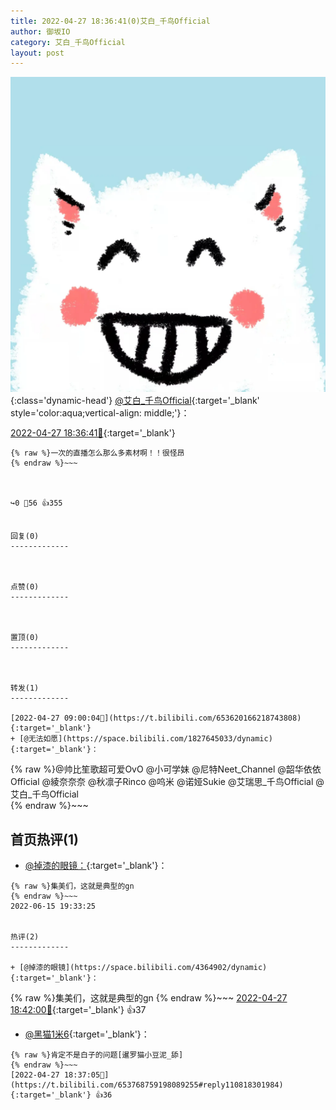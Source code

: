 ```yaml
---
title: 2022-04-27 18:36:41(0)艾白_千鸟Official
author: 御坂IO
category: 艾白_千鸟Official
layout: post
---
```


![img](/images/9ae8b9445fd0665cc014d9080156a45271be73c6.jpg){:class='dynamic-head'}
[@艾白_千鸟Official](https://space.bilibili.com/334537711/dynamic){:target='_blank' style='color:aqua;vertical-align: middle;'}：

[2022-04-27 18:36:41🔗](https://t.bilibili.com/653768759198089255){:target='_blank'}

~~~
{% raw %}一次的直播怎么那么多素材啊！！很怪昂
{% endraw %}~~~



↪️0 💬56 👍355


回复(0)
-------------



点赞(0)
-------------



置顶(0)
-------------



转发(1)
-------------

[2022-04-27 09:00:04🔗](https://t.bilibili.com/653620166218743808){:target='_blank'}
+ [@无法如愿](https://space.bilibili.com/1827645033/dynamic){:target='_blank'}：
~~~
{% raw %}@帅比笙歌超可爱OvO  @小可学妹  @尼特Neet_Channel  @韶华依依Official  @綾奈奈奈  @秋凛子Rinco  @呜米  @诺娅Sukie  @艾瑞思_千鸟Official  @艾白_千鸟Official  
{% endraw %}~~~






首页热评(1)
-------------

+ [@掉漆的眼镜：](https://space.bilibili.com/4364902/dynamic){:target='_blank'}：
~~~
{% raw %}集美们，这就是典型的gn
{% endraw %}~~~
2022-06-15 19:33:25


热评(2)
-------------

+ [@掉漆的眼镜](https://space.bilibili.com/4364902/dynamic){:target='_blank'}：
~~~
{% raw %}集美们，这就是典型的gn
{% endraw %}~~~
[2022-04-27 18:42:00🔗](https://t.bilibili.com/653768759198089255#reply110819011056){:target='_blank'} 👍37
+ [@黑猫1米6](https://space.bilibili.com/5457051/dynamic){:target='_blank'}：
~~~
{% raw %}肯定不是白子的问题[暹罗猫小豆泥_舔]
{% endraw %}~~~
[2022-04-27 18:37:05🔗](https://t.bilibili.com/653768759198089255#reply110818301984){:target='_blank'} 👍36


